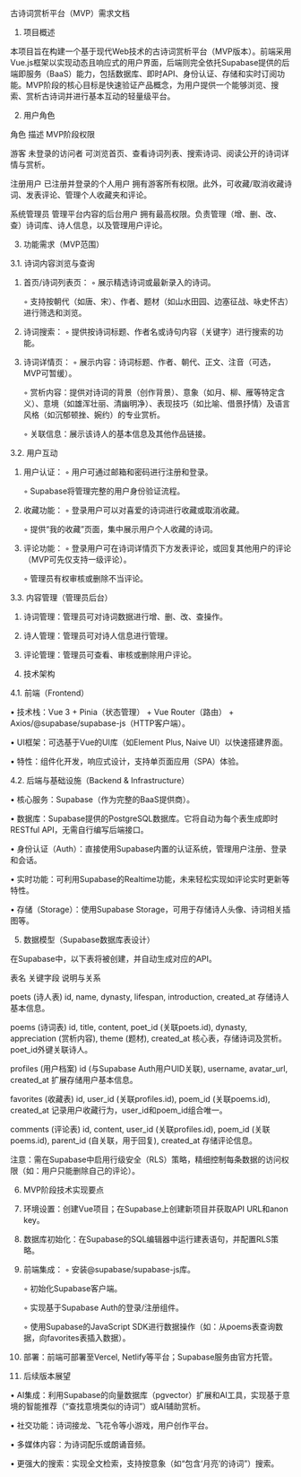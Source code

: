 
古诗词赏析平台（MVP）需求文档
1. 项目概述

本项目旨在构建一个基于现代Web技术的古诗词赏析平台（MVP版本）。前端采用Vue.js框架以实现动态且响应式的用户界面，后端则完全依托Supabase提供的后端即服务（BaaS）能力，包括数据库、即时API、身份认证、存储和实时订阅功能。MVP阶段的核心目标是快速验证产品概念，为用户提供一个能够浏览、搜索、赏析古诗词并进行基本互动的轻量级平台。

2. 用户角色

角色 描述 MVP阶段权限

游客 未登录的访问者 可浏览首页、查看诗词列表、搜索诗词、阅读公开的诗词详情与赏析。

注册用户 已注册并登录的个人用户 拥有游客所有权限。此外，可收藏/取消收藏诗词、发表评论、管理个人收藏夹和评论。

系统管理员 管理平台内容的后台用户 拥有最高权限。负责管理（增、删、改、查）诗词库、诗人信息，以及管理用户评论。

3. 功能需求（MVP范围）

3.1. 诗词内容浏览与查询

1.  首页/诗词列表页：
    ◦   展示精选诗词或最新录入的诗词。

    ◦   支持按朝代（如唐、宋）、作者、题材（如山水田园、边塞征战、咏史怀古）进行筛选和浏览。

2.  诗词搜索：
    ◦   提供按诗词标题、作者名或诗句内容（关键字）进行搜索的功能。

3.  诗词详情页：
    ◦   展示内容：诗词标题、作者、朝代、正文、注音（可选，MVP可暂缓）。

    ◦   赏析内容：提供对诗词的背景（创作背景）、意象（如月、柳、雁等特定含义）、意境（如雄浑壮丽、清幽明净）、表现技巧（如比喻、借景抒情）及语言风格（如沉郁顿挫、婉约）的专业赏析。

    ◦   关联信息：展示该诗人的基本信息及其他作品链接。

3.2. 用户互动

1.  用户认证：
    ◦   用户可通过邮箱和密码进行注册和登录。

    ◦   Supabase将管理完整的用户身份验证流程。

2.  收藏功能：
    ◦   登录用户可以对喜爱的诗词进行收藏或取消收藏。

    ◦   提供“我的收藏”页面，集中展示用户个人收藏的诗词。

3.  评论功能：
    ◦   登录用户可在诗词详情页下方发表评论，或回复其他用户的评论（MVP可先仅支持一级评论）。

    ◦   管理员有权审核或删除不当评论。

3.3. 内容管理（管理员后台）

1.  诗词管理：管理员可对诗词数据进行增、删、改、查操作。
2.  诗人管理：管理员可对诗人信息进行管理。
3.  评论管理：管理员可查看、审核或删除用户评论。

4. 技术架构

4.1. 前端（Frontend）

•   技术栈：Vue 3 + Pinia（状态管理） + Vue Router（路由） + Axios/@supabase/supabase-js（HTTP客户端）。

•   UI框架：可选基于Vue的UI库（如Element Plus, Naive UI）以快速搭建界面。

•   特性：组件化开发，响应式设计，支持单页面应用（SPA）体验。

4.2. 后端与基础设施（Backend & Infrastructure）

•   核心服务：Supabase（作为完整的BaaS提供商）。

•   数据库：Supabase提供的PostgreSQL数据库。它将自动为每个表生成即时RESTful API，无需自行编写后端接口。

•   身份认证（Auth）：直接使用Supabase内置的认证系统，管理用户注册、登录和会话。

•   实时功能：可利用Supabase的Realtime功能，未来轻松实现如评论实时更新等特性。

•   存储（Storage）：使用Supabase Storage，可用于存储诗人头像、诗词相关插图等。

5. 数据模型（Supabase数据库表设计）

在Supabase中，以下表将被创建，并自动生成对应的API。

表名 关键字段 说明与关系

poets (诗人表) id, name, dynasty, lifespan, introduction, created_at 存储诗人基本信息。

poems (诗词表) id, title, content, poet_id (关联poets.id), dynasty, appreciation (赏析内容), theme (题材), created_at 核心表，存储诗词及赏析。poet_id外键关联诗人。

profiles (用户档案) id (与Supabase Auth用户UID关联), username, avatar_url, created_at 扩展存储用户基本信息。

favorites (收藏表) id, user_id (关联profiles.id), poem_id (关联poems.id), created_at 记录用户收藏行为，user_id和poem_id组合唯一。

comments (评论表) id, content, user_id (关联profiles.id), poem_id (关联poems.id), parent_id (自关联，用于回复), created_at 存储评论信息。

注意：需在Supabase中启用行级安全（RLS）策略，精细控制每条数据的访问权限（如：用户只能删除自己的评论）。

6. MVP阶段技术实现要点

1.  环境设置：创建Vue项目；在Supabase上创建新项目并获取API URL和anon key。
2.  数据库初始化：在Supabase的SQL编辑器中运行建表语句，并配置RLS策略。
3.  前端集成：
    ◦   安装@supabase/supabase-js库。

    ◦   初始化Supabase客户端。

    ◦   实现基于Supabase Auth的登录/注册组件。

    ◦   使用Supabase的JavaScript SDK进行数据操作（如：从poems表查询数据，向favorites表插入数据）。

4.  部署：前端可部署至Vercel, Netlify等平台；Supabase服务由官方托管。

7. 后续版本展望

•   AI集成：利用Supabase的向量数据库（pgvector）扩展和AI工具，实现基于意境的智能推荐（“查找意境类似的诗词”）或AI辅助赏析。

•   社交功能：诗词接龙、飞花令等小游戏，用户创作平台。

•   多媒体内容：为诗词配乐或朗诵音频。

•   更强大的搜索：实现全文检索，支持按意象（如“包含‘月亮’的诗词”）搜索。
